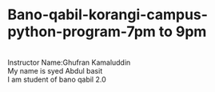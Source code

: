 # Bano-qabil-korangi-campus-python-program-7pm to 9pm
<br>
Instructor Name:Ghufran Kamaluddin
<br>
My name is syed Abdul basit
<br>
I am student of bano qabil 2.0
